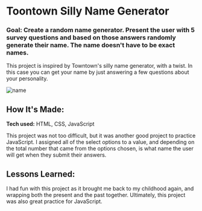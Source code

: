# Toontown Silly Name Generator

### Goal: Create a random name generator. Present the user with 5 survey questions and based on those answers randomly generate their name. The name doesn't have to be exact names.

This project is inspired by Towntown's silly name generator, with a twist. In this case you can get your name by just answering a few questions about your personality. 

![name](https://user-images.githubusercontent.com/102037717/171032788-2f303fc5-8610-457d-bcbf-1b11d13fe59f.gif)

## How It's Made:

**Tech used:** HTML, CSS, JavaScript

This project was not too difficult, but it was another good project to practice JavaScript. I assigned all of the select options to a value, and depending on the total number that came from the options chosen, is what name the user will get when they submit their answers.

## Lessons Learned:

I had fun with this project as it brought me back to my childhood again, and wrapping both the present and the past together. Ultimately, this project was also great practice for JavaScript.
